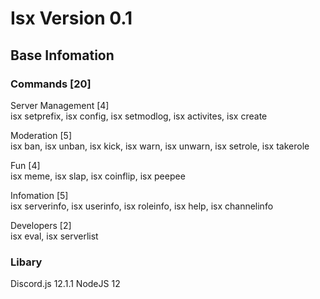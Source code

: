 # Isx Version 0.1

## Base Infomation

### Commands [20]

Server Management [4]  
isx setprefix, isx config, isx setmodlog, isx activites, isx create

Moderation [5]  
isx ban, isx unban, isx kick, isx warn, isx unwarn, isx setrole, isx takerole

Fun [4]  
isx meme, isx slap, isx coinflip, isx peepee

Infomation [5]  
isx serverinfo, isx userinfo, isx roleinfo, isx help, isx channelinfo

Developers [2]  
isx eval, isx serverlist

### Libary
Discord.js 12.1.1  NodeJS 12
